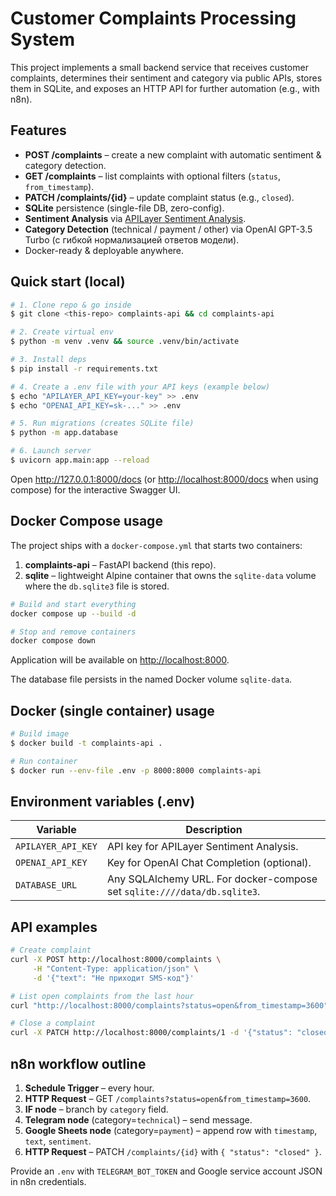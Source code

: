 # Customer Complaints Processing System

This project implements a small backend service that receives customer complaints, determines their sentiment and category via public APIs, stores them in SQLite, and exposes an HTTP API for further automation (e.g., with n8n).

## Features

* **POST /complaints** – create a new complaint with automatic sentiment & category detection.
* **GET /complaints** – list complaints with optional filters (`status`, `from_timestamp`).
* **PATCH /complaints/{id}** – update complaint status (e.g., `closed`).
* **SQLite** persistence (single-file DB, zero-config).
* **Sentiment Analysis** via [APILayer Sentiment Analysis](https://apilayer.com/marketplace/sentiment-api).
* **Category Detection** (technical / payment / other) via OpenAI GPT-3.5 Turbo (с гибкой нормализацией ответов модели).
* Docker-ready & deployable anywhere.

## Quick start (local)

```bash
# 1. Clone repo & go inside
$ git clone <this-repo> complaints-api && cd complaints-api

# 2. Create virtual env
$ python -m venv .venv && source .venv/bin/activate 

# 3. Install deps
$ pip install -r requirements.txt

# 4. Create a .env file with your API keys (example below)
$ echo "APILAYER_API_KEY=your-key" >> .env
$ echo "OPENAI_API_KEY=sk-..." >> .env 

# 5. Run migrations (creates SQLite file)
$ python -m app.database

# 6. Launch server
$ uvicorn app.main:app --reload
```

Open <http://127.0.0.1:8000/docs> (or <http://localhost:8000/docs> when using compose) for the interactive Swagger UI.

## Docker Compose usage

The project ships with a `docker-compose.yml` that starts two containers:

1. **complaints-api** – FastAPI backend (this repo).
2. **sqlite** – lightweight Alpine container that owns the `sqlite-data` volume where the `db.sqlite3` file is stored.

```bash
# Build and start everything
docker compose up --build -d

# Stop and remove containers
docker compose down
```

Application will be available on <http://localhost:8000>.

The database file persists in the named Docker volume `sqlite-data`.

## Docker (single container) usage

```bash
# Build image
$ docker build -t complaints-api .

# Run container
$ docker run --env-file .env -p 8000:8000 complaints-api
```

## Environment variables (.env)

| Variable | Description |
|----------|-------------|
| `APILAYER_API_KEY` | API key for APILayer Sentiment Analysis. |
| `OPENAI_API_KEY`   | Key for OpenAI Chat Completion (optional). |
| `DATABASE_URL`     | Any SQLAlchemy URL. For docker-compose set `sqlite:////data/db.sqlite3`. |

## API examples

```bash
# Create complaint
curl -X POST http://localhost:8000/complaints \
     -H "Content-Type: application/json" \
     -d '{"text": "Не приходит SMS-код"}'

# List open complaints from the last hour
curl "http://localhost:8000/complaints?status=open&from_timestamp=3600"

# Close a complaint
curl -X PATCH http://localhost:8000/complaints/1 -d '{"status": "closed"}' -H "Content-Type: application/json"
```

## n8n workflow outline

1. **Schedule Trigger** – every hour.
2. **HTTP Request** – GET `/complaints?status=open&from_timestamp=3600`.
3. **IF node** – branch by `category` field.
4. **Telegram node** (category=`technical`) – send message.
5. **Google Sheets node** (category=`payment`) – append row with `timestamp`, `text`, `sentiment`.
6. **HTTP Request** – PATCH `/complaints/{id}` with `{ "status": "closed" }`.

Provide an `.env` with `TELEGRAM_BOT_TOKEN` and Google service account JSON in n8n credentials.